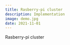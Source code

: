 ```yaml
---
title: Rasberry-pi cluster
description: Implementation
image: demo.jpg
date: 2021-11-01
---
```


Rasberry-pi cluster


